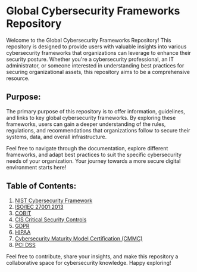 # Global Cybersecurity Frameworks Repository

Welcome to the Global Cybersecurity Frameworks Repository! This repository is designed to provide users with valuable insights into various cybersecurity frameworks that organizations can leverage to enhance their security posture. Whether you're a cybersecurity professional, an IT administrator, or someone interested in understanding best practices for securing organizational assets, this repository aims to be a comprehensive resource.

## Purpose:

The primary purpose of this repository is to offer information, guidelines, and links to key global cybersecurity frameworks. By exploring these frameworks, users can gain a deeper understanding of the rules, regulations, and recommendations that organizations follow to secure their systems, data, and overall infrastructure.

Feel free to navigate through the documentation, explore different frameworks, and adapt best practices to suit the specific cybersecurity needs of your organization. Your journey towards a more secure digital environment starts here!

## Table of Contents:

1. [NIST Cybersecurity Framework](https://www.nist.gov/cyberframework)
2. [ISO/IEC 27001:2013](https://www.iso.org/standard/54534.html)
3. [COBIT](https://www.isaca.org/cobit/pages/default.aspx)
4. [CIS Critical Security Controls](https://www.cisecurity.org/controls/)
5. [GDPR](https://gdpr.eu/)
6. [HIPAA](https://www.hhs.gov/hipaa/index.html)
7. [Cybersecurity Maturity Model Certification (CMMC)](https://www.acq.osd.mil/cmmc/)
8. [PCI DSS](https://www.pcisecuritystandards.org/)

Feel free to contribute, share your insights, and make this repository a collaborative space for cybersecurity knowledge. Happy exploring!
